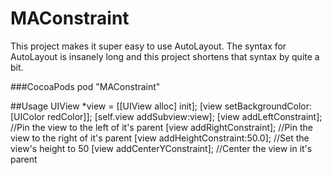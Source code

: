 # MAConstraint
This project makes it super easy to use AutoLayout. The syntax for AutoLayout is insanely long and this project shortens that syntax by quite a bit.

###CocoaPods
pod "MAConstraint"


##Usage
UIView *view = [[UIView alloc] init];
[view setBackgroundColor:[UIColor redColor]];
[self.view addSubview:view];
[view addLeftConstraint]; //Pin the view to the left of it's parent
[view addRightConstraint]; //Pin the view to the right of it's parent
[view addHeightConstraint:50.0]; //Set the view's height to 50
[view addCenterYConstraint]; //Center the view in it's parent